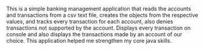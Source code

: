 This is a simple banking management application that reads the accounts and transactions from a csv text file, creates the objects from the respective values, and tracks every transaction for each account, also denies transactions not supported by the account.
Displays every transaction on console and also displays the transactions made by an account of our choice.
This application helped me strengthen my core java skills.
